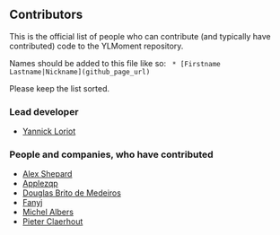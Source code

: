 ## Contributors
This is the official list of people who can contribute (and typically have contributed) code to the YLMoment repository.

Names should be added to this file like so:
``` * [Firstname Lastname|Nickname](github_page_url)```

Please keep the list sorted.

### Lead developer

 * [Yannick Loriot](https://github.com/YannickL)

### People and companies, who have contributed

 * [Alex Shepard](https://github.com/alexshepard)
 * [Applezqp](https://github.com/applezqp)
 * [Douglas Brito de Medeiros](https://github.com/DouglasMedeiros)
 * [Fanyj](https://github.com/fanyj)
 * [Michel Albers](https://github.com/michelalbers)
 * [Pieter Claerhout](https://github.com/pieterclaerhout)
